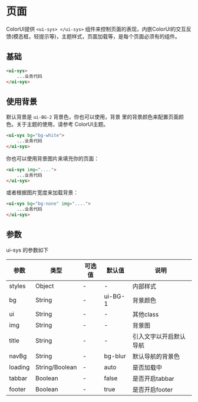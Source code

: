 <div class="mp-cu-doc-theme-content">

# 页面

ColorUI提供 `<ui-sys> </ui-sys>` 组件来控制页面的表现，内嵌ColorUI的交互反馈(模态框，轻提示等)，主题样式，页面加载等，是每个页面必须有的组件。

## 基础

```html
<ui-sys>
    ...业务代码
</ui-sys>
```

## 使用背景

默认背景是 `ui-BG-2` 背景色，你也可以使用，背景 里的背景颜色来配置页面颜色。关于主题的使用，请参考 ColorUI主题。

```html
<ui-sys bg="bg-white">
    ...业务代码
</ui-sys>
```

你也可以使用背景图片来填充你的页面：

```html
<ui-sys img="....">
    ...业务代码
</ui-sys>
```

或者根据图片宽度来加载背景：

```html
<ui-sys bg="bg-none" img="....">
    ...业务代码
</ui-sys>
```

## 参数

ui-sys 的参数如下

|  参数  |  类型  |  可选值  |  默认值  |       说明       |
|----------|----------|----------|----------|----------|
| styles | Object | - | - | 内部样式 |
| bg | String | - | ui-BG-1 | 背景颜色 |
| ui | String | - | - | 其他class |
| img | String | - | - | 背景图 |
| title | String | - | - | 引入文字以开启默认导航 |
| navBg | String | - | bg-blur | 默认导航的背景色 |
| loading | String/Boolean | - | auto | 是否加载中 |
| tabbar | Boolean | - | false | 是否开启tabbar |
| footer | Boolean | - | true | 是否开启footer |

</div>